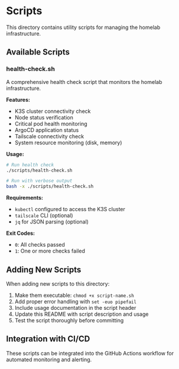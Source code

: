# Scripts

This directory contains utility scripts for managing the homelab infrastructure.

## Available Scripts

### health-check.sh

A comprehensive health check script that monitors the homelab infrastructure.

**Features:**
- K3S cluster connectivity check
- Node status verification
- Critical pod health monitoring
- ArgoCD application status
- Tailscale connectivity check
- System resource monitoring (disk, memory)

**Usage:**
```bash
# Run health check
./scripts/health-check.sh

# Run with verbose output
bash -x ./scripts/health-check.sh
```

**Requirements:**
- `kubectl` configured to access the K3S cluster
- `tailscale` CLI (optional)
- `jq` for JSON parsing (optional)

**Exit Codes:**
- `0`: All checks passed
- `1`: One or more checks failed

## Adding New Scripts

When adding new scripts to this directory:

1. Make them executable: `chmod +x script-name.sh`
2. Add proper error handling with `set -euo pipefail`
3. Include usage documentation in the script header
4. Update this README with script description and usage
5. Test the script thoroughly before committing

## Integration with CI/CD

These scripts can be integrated into the GitHub Actions workflow for automated monitoring and alerting.
